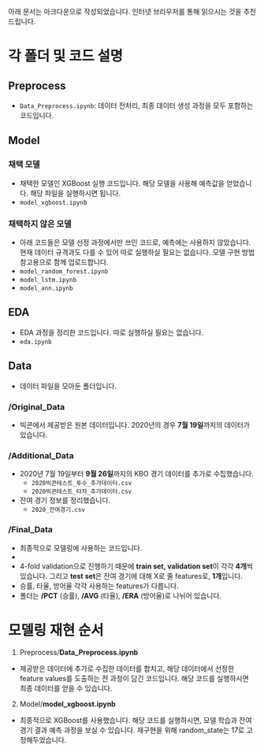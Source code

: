 아래 문서는 마크다운으로 작성되었습니다. 인터넷 브라우저를 통해 읽으시는 것을 추천드립니다.

# 각 폴더 및 코드 설명

## Preprocess
- `Data_Preprocess.ipynb`: 데이터 전처리, 최종 데이터 생성 과정을 모두 포함하는 코드입니다.

## Model
### 채택 모델
- 채택한 모델인 XGBoost 실행 코드입니다. 해당 모델을 사용해 예측값을 얻었습니다. 해당 파일을 실행하시면 됩니다.
- `model_xgboost.ipynb`

### 채택하지 않은 모델
- 아래 코드들은 모델 선정 과정에서만 쓰인 코드로, 예측에는 사용하지 않았습니다. 현재 데이터 규격과도 다를 수 있어 따로 실행하실 필요는 없습니다. 모델 구현 방법 참고용으로 함께 업로드합니다.
- `model_random_forest.ipynb`
- `model_lstm.ipynb`
- `model_ann.ipynb`

## EDA
- EDA 과정을 정리한 코드입니다. 따로 실행하실 필요는 없습니다.
- `eda.ipynb`

## Data
- 데이터 파일을 모아둔 폴더입니다.

### /Original_Data
-  빅콘에서 제공받은 원본 데이터입니다. 2020년의 경우 **7월 19일**까지의 데이터가 있습니다.

### /Additional_Data
- 2020년 7월 19일부터 **9월 26일**까지의 KBO 경기 데이터를 추가로 수집했습니다.
    - `2020빅콘테스트_투수_추가데이터.csv`
    - `2020빅콘테스트_타자_추가데이터.csv`
- 잔여 경기 정보를 정리했습니다.
    - `2020_잔여경기.csv`

### /Final_Data
- 최종적으로 모델링에 사용하는 코드입니다.
-
- 4-fold validation으로 진행하기 때문에 **train set, validation set**이 각각 **4개**씩 있습니다. 그리고 **test set**은 잔여 경기에 대해 X로 줄 features로, **1개**입니다.
- 승률, 타율, 방어율 각각 사용하는 features가 다릅니다.
- 폴더는 **/PCT** (승률), **/AVG** (타율), **/ERA** (방어율)로 나뉘어 있습니다.


# 모델링 재현 순서
1. Preprocess/**Data_Preprocess.ipynb**
- 제공받은 데이터에 추가로 수집한 데이터를 합치고, 해당 데이터에서 선정한 feature values를 도출하는 전 과정이 담긴 코드입니다. 해당 코드를 실행하시면 최종 데이터를 얻을 수 있습니다.
2. Model/**model_xgboost.ipynb**
- 최종적으로 XGBoost를 사용했습니다. 해당 코드를 실행하시면, 모델 학습과 잔여 경기 결과 예측 과정을 보실 수 있습니다. 재구현을 위해 random_state는 17로 고정해두었습니다.
